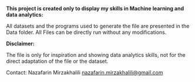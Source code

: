 __This project is created only to display my skills in Machine learning and data analytics:__ 

All datasets and the programs used to generate the file are presented in the Data folder.
All Files can be directly run without any modifications.

__Disclaimer:__

The file is only for inspiration and showing data analytics skills, not for the direct adaptation of the file or the dataset.

Contact: Nazafarin Mirzakhalili nazafarin.mirzakhalili@gmail.com
